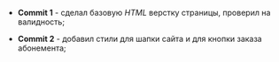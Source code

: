 * __Commit 1__ - сделал базовую _HTML_ верстку страницы, проверил на валидность;

* __Commit 2__ - добавил стили для шапки сайта и для кнопки заказа абонемента;